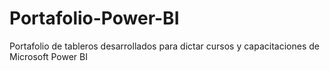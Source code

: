 # Portafolio-Power-BI
Portafolio de tableros desarrollados para dictar cursos y capacitaciones de Microsoft Power BI
